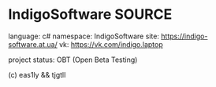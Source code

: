 # IndigoSoftware SOURCE
language: c#
namespace: IndigoSoftware
site: https://indigo-software.at.ua/
vk: https://vk.com/indigo.laptop

project status: OBT (Open Beta Testing)






















(c) eas1ly && tjgtll
